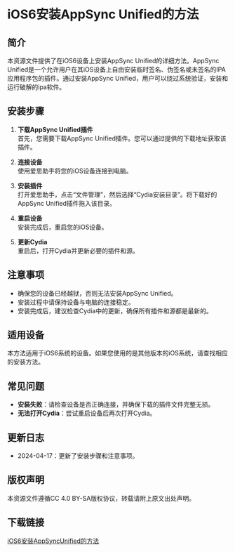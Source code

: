 # iOS6安装AppSync Unified的方法

## 简介

本资源文件提供了在iOS6设备上安装AppSync Unified的详细方法。AppSync Unified是一个允许用户在其iOS设备上自由安装临时签名、伪签名或未签名的IPA应用程序包的插件。通过安装AppSync Unified，用户可以绕过系统验证，安装和运行破解的ipa软件。

## 安装步骤

1. **下载AppSync Unified插件**  
   首先，您需要下载AppSync Unified插件。您可以通过提供的下载地址获取该插件。

2. **连接设备**  
   使用爱思助手将您的iOS设备连接到电脑。

3. **安装插件**  
   打开爱思助手，点击“文件管理”，然后选择“Cydia安装目录”。将下载好的AppSync Unified插件拖入该目录。

4. **重启设备**  
   安装完成后，重启您的iOS设备。

5. **更新Cydia**  
   重启后，打开Cydia并更新必要的插件和源。

## 注意事项

- 确保您的设备已经越狱，否则无法安装AppSync Unified。
- 安装过程中请保持设备与电脑的连接稳定。
- 安装完成后，建议检查Cydia中的更新，确保所有插件和源都是最新的。

## 适用设备

本方法适用于iOS6系统的设备。如果您使用的是其他版本的iOS系统，请查找相应的安装方法。

## 常见问题

- **安装失败**：请检查设备是否正确连接，并确保下载的插件文件完整无损。
- **无法打开Cydia**：尝试重启设备后再次打开Cydia。

## 更新日志

- 2024-04-17：更新了安装步骤和注意事项。

## 版权声明

本资源文件遵循CC 4.0 BY-SA版权协议，转载请附上原文出处声明。

## 下载链接

[iOS6安装AppSyncUnified的方法](https://pan.quark.cn/s/b907486197d6)